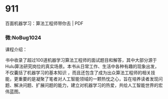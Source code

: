 # 911
百面机器学习：算法工程师带你去 | PDF
### 微:NoBug1024 


课程介绍：

书中收录了超过100道机器学习算法工程师的面试题目和解答，其中大部分源于Hulu算法研究岗位的真实场景。本书从日常工作、生活中各种有趣的现象出发，不仅囊括了机器学习的基本知识 ，而且还包含了成为出众算法工程师的相关技能，更重要的是凝聚了笔者对人工智能领域的一颗热忱之心，旨在培养读者发现问题、解决问题、扩展问题的能力，建立对机器学习的热爱，共绘人工智能世界的宏伟蓝图。
